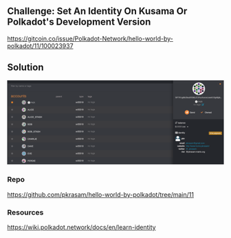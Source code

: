## Challenge: Set An Identity On Kusama Or Polkadot's Development Version

https://gitcoin.co/issue/Polkadot-Network/hello-world-by-polkadot/11/100023937

## Solution

![Solution](2020-10-16-pkrasam-11-Set-An-Identity-On-Kusama-Or-Polkadot-Development-Version.png)

### Repo

https://github.com/pkrasam/hello-world-by-polkadot/tree/main/11

### Resources

https://wiki.polkadot.network/docs/en/learn-identity

